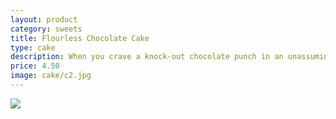```yaml
---
layout: product
category: sweets
title: Flourless Chocolate Cake
type: cake
description: When you crave a knock-out chocolate punch in an unassuming delivery, the flourless chocolate torte is for you. It is also gluten-free.
price: 4.50
image: cake/c2.jpg
---
```




![]({{site.baseurl}}/images/cake/c2.jpg)



